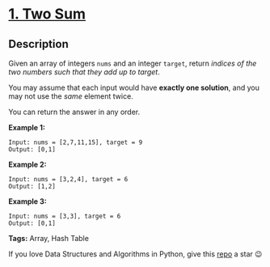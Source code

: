 # [1. Two Sum][title]

## Description

Given an array of integers `nums` and an integer `target`, return _indices of the two numbers such that they add up to target_.

You may assume that each input would have **exactly one solution**, and you may not use the _same_ element twice.

You can return the answer in any order.

**Example 1:**
```text
Input: nums = [2,7,11,15], target = 9
Output: [0,1]
```

**Example 2:**
```text
Input: nums = [3,2,4], target = 6
Output: [1,2]
```

**Example 3:**
```text
Input: nums = [3,3], target = 6
Output: [0,1]
```

**Tags:** Array, Hash Table

If you love Data Structures and Algorithms in Python, give this [repo][me] a star :wink:

[title]: https://leetcode.com/problems/two-sum/
[me]: https://github.com/bumblebee211196/awesome-python-leetcode
